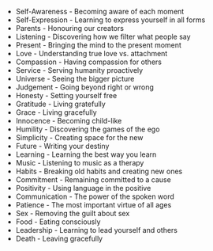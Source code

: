 * Self-Awareness - Becoming aware of each moment
* Self-Expression - Learning to express yourself in all forms
* Parents - Honouring our creators
* Listening - Discovering how we filter what people say
* Present - Bringing the mind to the present moment
* Love - Understanding true love vs. attachment
* Compassion - Having compassion for others
* Service - Serving humanity proactively
* Universe - Seeing the bigger picture
* Judgement - Going beyond right or wrong
* Honesty - Setting yourself free
* Gratitude - Living gratefully
* Grace - Living gracefully
* Innocence - Becoming child-like
* Humility - Discovering the games of the ego
* Simplicity - Creating space for the new
* Future - Writing your destiny
* Learning - Learning the best way you learn
* Music - Listening to music as a therapy
* Habits - Breaking old habits and creating new ones
* Commitment - Remaining committed to a cause
* Positivity - Using language in the positive
* Communication - The power of the spoken word
* Patience - The most important virtue of all ages
* Sex - Removing the guilt about sex
* Food - Eating consciously
* Leadership - Learning to lead yourself and others
* Death - Leaving gracefully
